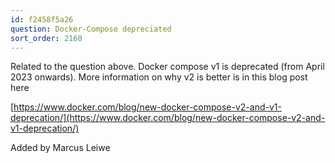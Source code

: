 ```yaml
---
id: f2458f5a26
question: Docker-Compose depreciated
sort_order: 2160
---
```


Related to the question above. Docker compose v1 is deprecated (from April 2023 onwards). More information on why v2 is better is in this blog post here

[https://www.docker.com/blog/new-docker-compose-v2-and-v1-deprecation/](https://www.docker.com/blog/new-docker-compose-v2-and-v1-deprecation/)

Added by Marcus Leiwe

